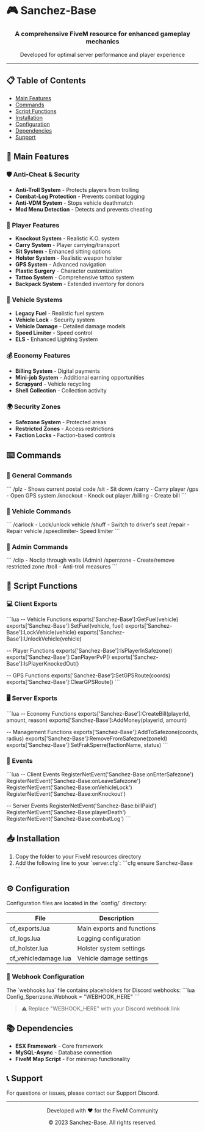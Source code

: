 # 🎮 Sanchez-Base

<div align="center">
  <h3>A comprehensive FiveM resource for enhanced gameplay mechanics</h3>
  <p>Developed for optimal server performance and player experience</p>
</div>

---

## 📋 Table of Contents
- [Main Features](#-main-features)
- [Commands](#-commands)
- [Script Functions](#-script-functions)
- [Installation](#-installation)
- [Configuration](#-configuration)
- [Dependencies](#-dependencies)
- [Support](#-support)

## 🚀 Main Features

### 🛡️ Anti-Cheat & Security
- **Anti-Troll System** - Protects players from trolling
- **Combat-Log Protection** - Prevents combat logging
- **Anti-VDM System** - Stops vehicle deathmatch
- **Mod Menu Detection** - Detects and prevents cheating

### 👥 Player Features
- **Knockout System** - Realistic K.O. system
- **Carry System** - Player carrying/transport
- **Sit System** - Enhanced sitting options
- **Holster System** - Realistic weapon holster
- **GPS System** - Advanced navigation
- **Plastic Surgery** - Character customization
- **Tattoo System** - Comprehensive tattoo system
- **Backpack System** - Extended inventory for donors

### 🚗 Vehicle Systems
- **Legacy Fuel** - Realistic fuel system
- **Vehicle Lock** - Security system
- **Vehicle Damage** - Detailed damage models
- **Speed Limiter** - Speed control
- **ELS** - Enhanced Lighting System

### 💰 Economy Features
- **Billing System** - Digital payments
- **Mini-job System** - Additional earning opportunities
- **Scrapyard** - Vehicle recycling
- **Shell Collection** - Collection activity

### 🌍 Security Zones
- **Safezone System** - Protected areas
- **Restricted Zones** - Access restrictions
- **Faction Locks** - Faction-based controls

## ⌨️ Commands

### 📝 General Commands
\`\`\`
/plz         - Shows current postal code
/sit         - Sit down
/carry       - Carry player
/gps         - Open GPS system
/knockout    - Knock out player
/billing     - Create bill
\`\`\`

### 🚙 Vehicle Commands
\`\`\`
/carlock     - Lock/unlock vehicle
/shuff       - Switch to driver's seat
/repair      - Repair vehicle
/speedlimiter- Speed limiter
\`\`\`

### 👑 Admin Commands
\`\`\`
/clip       - Noclip through walls (Admin)
/sperrzone  - Create/remove restricted zone
/troll      - Anti-troll measures
\`\`\`

## 🔧 Script Functions

### 💻 Client Exports
\`\`\`lua
-- Vehicle Functions
exports['Sanchez-Base']:GetFuel(vehicle)
exports['Sanchez-Base']:SetFuel(vehicle, fuel)
exports['Sanchez-Base']:LockVehicle(vehicle)
exports['Sanchez-Base']:UnlockVehicle(vehicle)

-- Player Functions
exports['Sanchez-Base']:IsPlayerInSafezone()
exports['Sanchez-Base']:CanPlayerPvP()
exports['Sanchez-Base']:IsPlayerKnockedOut()

-- GPS Functions
exports['Sanchez-Base']:SetGPSRoute(coords)
exports['Sanchez-Base']:ClearGPSRoute()
\`\`\`

### 🖥️ Server Exports
\`\`\`lua
-- Economy Functions
exports['Sanchez-Base']:CreateBill(playerId, amount, reason)
exports['Sanchez-Base']:AddMoney(playerId, amount)

-- Management Functions
exports['Sanchez-Base']:AddToSafezone(coords, radius)
exports['Sanchez-Base']:RemoveFromSafezone(zoneId)
exports['Sanchez-Base']:SetFrakSperre(factionName, status)
\`\`\`

### 📡 Events
\`\`\`lua
-- Client Events
RegisterNetEvent('Sanchez-Base:onEnterSafezone')
RegisterNetEvent('Sanchez-Base:onLeaveSafezone')
RegisterNetEvent('Sanchez-Base:onVehicleLock')
RegisterNetEvent('Sanchez-Base:onKnockout')

-- Server Events
RegisterNetEvent('Sanchez-Base:billPaid')
RegisterNetEvent('Sanchez-Base:playerDeath')
RegisterNetEvent('Sanchez-Base:combatLog')
\`\`\`

## 📥 Installation

1. Copy the folder to your FiveM resources directory
2. Add the following line to your \`server.cfg\`:
\`\`\`cfg
ensure Sanchez-Base
\`\`\`

## ⚙️ Configuration

Configuration files are located in the \`config/\` directory:

| File | Description |
|-------|-------------|
| cf_exports.lua | Main exports and functions |
| cf_logs.lua | Logging configuration |
| cf_holster.lua | Holster system settings |
| cf_vehicledamage.lua | Vehicle damage settings |

### 🔗 Webhook Configuration

The \`webhooks.lua\` file contains placeholders for Discord webhooks:
\`\`\`lua
Config_Sperrzone.Webhook = "WEBHOOK_HERE"
\`\`\`
> ⚠️ Replace "WEBHOOK_HERE" with your Discord webhook link

## 📚 Dependencies

- **ESX Framework** - Core framework
- **MySQL-Async** - Database connection
- **FiveM Map Script** - For minimap functionality

## 📞 Support

For questions or issues, please contact our Support Discord.

---

<div align="center">
  <p>Developed with ❤️ for the FiveM Community</p>
  <p>© 2023 Sanchez-Base. All rights reserved.</p>
</div>
